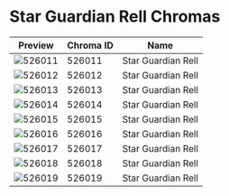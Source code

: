 # Star Guardian Rell Chromas

| Preview | Chroma ID | Name |
|---------|-----------|------|
| ![526011](https://raw.communitydragon.org/latest/plugins/rcp-be-lol-game-data/global/default/v1/champion-chroma-images/526/526011.png) | 526011 | Star Guardian Rell |
| ![526012](https://raw.communitydragon.org/latest/plugins/rcp-be-lol-game-data/global/default/v1/champion-chroma-images/526/526012.png) | 526012 | Star Guardian Rell |
| ![526013](https://raw.communitydragon.org/latest/plugins/rcp-be-lol-game-data/global/default/v1/champion-chroma-images/526/526013.png) | 526013 | Star Guardian Rell |
| ![526014](https://raw.communitydragon.org/latest/plugins/rcp-be-lol-game-data/global/default/v1/champion-chroma-images/526/526014.png) | 526014 | Star Guardian Rell |
| ![526015](https://raw.communitydragon.org/latest/plugins/rcp-be-lol-game-data/global/default/v1/champion-chroma-images/526/526015.png) | 526015 | Star Guardian Rell |
| ![526016](https://raw.communitydragon.org/latest/plugins/rcp-be-lol-game-data/global/default/v1/champion-chroma-images/526/526016.png) | 526016 | Star Guardian Rell |
| ![526017](https://raw.communitydragon.org/latest/plugins/rcp-be-lol-game-data/global/default/v1/champion-chroma-images/526/526017.png) | 526017 | Star Guardian Rell |
| ![526018](https://raw.communitydragon.org/latest/plugins/rcp-be-lol-game-data/global/default/v1/champion-chroma-images/526/526018.png) | 526018 | Star Guardian Rell |
| ![526019](https://raw.communitydragon.org/latest/plugins/rcp-be-lol-game-data/global/default/v1/champion-chroma-images/526/526019.png) | 526019 | Star Guardian Rell |